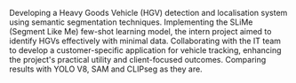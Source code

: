 Developing a Heavy Goods Vehicle (HGV) detection and localisation system using semantic segmentation techniques. Implementing the SLiMe (Segment Like Me) few-shot learning model, the intern project aimed to identify HGVs effectively with minimal data. 
Collaborating with the IT team to develop a customer-specific application for vehicle tracking, enhancing the project's practical utility and client-focused outcomes.
Comparing results with YOLO V8, SAM and CLIPseg as they are.
